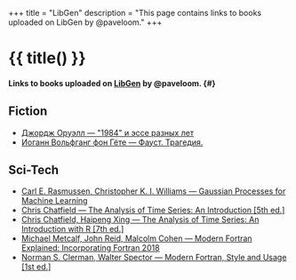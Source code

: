 +++
title = "LibGen"
description = "This page contains links to books uploaded on LibGen by @paveloom."
+++

# {{ title() }}
#### Links to books uploaded on [LibGen](https://libgen.is) by @paveloom. {#}

## Fiction
- [Джордж Оруэлл — "1984" и эссе разных лет](https://libgen.is/fiction/D6B87C20B61D197E681BFB5C4C591BD3)
- [Иоганн Вольфганг фон Гёте — Фауст. Трагедия.](https://libgen.is/fiction/3BF9AF3FC20350B5EF497D1BCB782BF2)

## Sci-Tech
- [Carl E. Rasmussen, Christopher K. I. Williams — Gaussian Processes for Machine Learning](https://libgen.is/book/index.php?md5=FCDA75240A7116892A637C4B52309D6D)
- [Chris Chatfield — The Analysis of Time Series: An Introduction [5th ed.]](https://libgen.is/book/index.php?md5=E950D7C79BF9630A60F54FEF6738E94B)
- [Chris Chatfield, Haipeng Xing — The Analysis of Time Series: An Introduction with R [7th ed.]](https://libgen.is/book/index.php?md5=A31279BDA333A9145D2D8FEDDAFFA7C5)
- [Michael Metcalf, John Reid, Malcolm Cohen — Modern Fortran Explained: Incorporating Fortran 2018](https://libgen.is/book/index.php?md5=D1AADB76FC28BC77BB30F951F79A17ED)
- [Norman S. Clerman, Walter Spector — Modern Fortran, Style and Usage [1st ed.]](https://libgen.is/book/index.php?md5=95422A6ADCF041FF4DD26AE9CF40297F)
